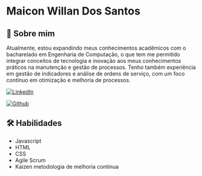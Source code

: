 # Maicon Willan Dos Santos

## 🚀 Sobre mim
Atualmente, estou expandindo meus conhecimentos acadêmicos com o bacharelado em Engenharia de Computação, o que tem me permitido integrar conceitos de tecnologia e inovação aos meus conhecimentos práticos na manutenção e gestão de processos. Tenho também experiência em gestão de indicadores e análise de ordens de serviço, com um foco contínuo em otimização e melhoria de processos.

[![LinkedIn](https://img.shields.io/badge/linkedin-000?style=for-the-badge&logo=linkedin&logoColor=0E76A8)](https://www.linkedin.com/in/SEUUSERNAME/)


[![Github](https://img.shields.io/badge/github-000?style=for-the-badge&logo=github&logoColor=0E76A8)](https://github.com/MaiconWS)



## 🛠 Habilidades
- Javascript
- HTML
- CSS
- Agile Scrum
- Kaizen metodologia de melhoria contínua
